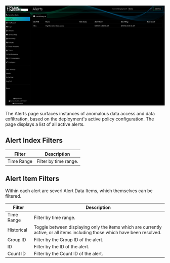 ![Alerts](images/Alerts.png)

The Alerts page surfaces instances of anomalous data access and data exfiltration, based on the deployment's active policy configuration. The page displays a list of all active alerts.

## Alert Index Filters

| Filter | Description |
| --- | --- |
| Time Range | Filter by time range. |

## Alert Item Filters

Within each alert are severl Alert Data Items, which themselves can be filtered.

| Filter | Description |
| --- | --- |
| Time Range | Filter by time range. |
| Historical | Toggle between displaying only the items which are currently active, or all items including those which have been resolved. |
| Group ID | Filter by the Group ID of the alert. |
| ID | Filter by the ID of the alert. |
| Count ID | Filter by the Count ID of the alert. |